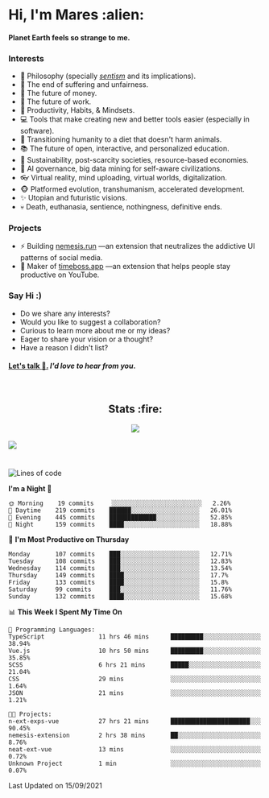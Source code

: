 <h1>Hi, I'm Mares :alien:</h1>

#### Planet Earth feels so strange to me.

### **Interests**

- 🌊 Philosophy (specially [_sentism_][sentismmedium] and its implications).
- 🎯 The end of suffering and unfairness.
- 💸 The future of money.
- 💼 The future of work.
- 🧠 Productivity, Habits, & Mindsets.
- 💻 Tools that make creating new and better tools easier (especially in software).
- 🥗 Transitioning humanity to a diet that doesn't harm animals.
- 📚 The future of open, interactive, and personalized education.
- 🌱 Sustainability, post-scarcity societies, resource-based economies.
- 🤖 AI governance, big data mining for self-aware civilizations.
- 👓 Virtual reality, mind uploading, virtual worlds, digitalization.
- 🐵 Platformed evolution, transhumanism, accelerated development.
- ✨ Utopian and futuristic visions.
- 💀 Death, euthanasia, sentience, nothingness, definitive ends.


### **Projects**

- ⚡ Building [nemesis.run](https://nemesis.run) —an extension that neutralizes the addictive UI patterns of social media.
- 💎 Maker of [timeboss.app](https://timeboss.app) —an extension that helps people stay productive on YouTube.


### **Say Hi :)**

- Do we share any interests?
- Would you like to suggest a collaboration?
- Curious to learn more about me or my ideas?
- Eager to share your vision or a thought?
- Have a reason I didn't list?

#### [Let's talk :wave:.](mailto:mareszhar@gmail.com) _I'd love to hear from you_.

[sentismmedium]: https://medium.com/@mareszhar/born-a-prisoner-a-reflection-about-life-its-struggles-and-a-plan-to-escape-d8566ce9b026

<br>

<h2 align="center">Stats :fire:</h2>

<div align="center">
  <img src="https://github-readme-streak-stats.herokuapp.com?user=mareszhar&theme=black-ice&hide_border=true&stroke=FFFFFF15&ring=DF8FFE&fire=DF8FFE&currStreakLabel=DF8FFE&background=1A232A&currStreakNum=86FFAB&dates=B1AAB3FF">
</div>

<!-- Add or remove this: &dates=B1AAB3FF at the end of the streak stats URL if they get bugged and aren't updating -->

<br>

<img src="https://activity-graph.herokuapp.com/graph?username=mareszhar&theme=nord&bg_color=00000000&color=979797&line=DF8FFE&point=00000000&area=true&hide_border=true">

<br>

<h1></h1>

<!--START_SECTION:waka-->
![Lines of code](https://img.shields.io/badge/From%20Hello%20World%20I%27ve%20Written-119122%20lines%20of%20code-blue)

**I'm a Night 🦉** 

```text
🌞 Morning    19 commits     ░░░░░░░░░░░░░░░░░░░░░░░░░   2.26% 
🌆 Daytime    219 commits    ██████░░░░░░░░░░░░░░░░░░░   26.01% 
🌃 Evening    445 commits    █████████████░░░░░░░░░░░░   52.85% 
🌙 Night      159 commits    ████░░░░░░░░░░░░░░░░░░░░░   18.88%

```
📅 **I'm Most Productive on Thursday** 

```text
Monday       107 commits    ███░░░░░░░░░░░░░░░░░░░░░░   12.71% 
Tuesday      108 commits    ███░░░░░░░░░░░░░░░░░░░░░░   12.83% 
Wednesday    114 commits    ███░░░░░░░░░░░░░░░░░░░░░░   13.54% 
Thursday     149 commits    ████░░░░░░░░░░░░░░░░░░░░░   17.7% 
Friday       133 commits    ████░░░░░░░░░░░░░░░░░░░░░   15.8% 
Saturday     99 commits     ███░░░░░░░░░░░░░░░░░░░░░░   11.76% 
Sunday       132 commits    ████░░░░░░░░░░░░░░░░░░░░░   15.68%

```


📊 **This Week I Spent My Time On** 

```text
💬 Programming Languages: 
TypeScript               11 hrs 46 mins      █████████░░░░░░░░░░░░░░░░   38.94% 
Vue.js                   10 hrs 50 mins      █████████░░░░░░░░░░░░░░░░   35.85% 
SCSS                     6 hrs 21 mins       █████░░░░░░░░░░░░░░░░░░░░   21.04% 
CSS                      29 mins             ░░░░░░░░░░░░░░░░░░░░░░░░░   1.64% 
JSON                     21 mins             ░░░░░░░░░░░░░░░░░░░░░░░░░   1.21%

🐱‍💻 Projects: 
n-ext-exps-vue           27 hrs 21 mins      ██████████████████████░░░   90.45% 
nemesis-extension        2 hrs 38 mins       ██░░░░░░░░░░░░░░░░░░░░░░░   8.76% 
neat-ext-vue             13 mins             ░░░░░░░░░░░░░░░░░░░░░░░░░   0.72% 
Unknown Project          1 min               ░░░░░░░░░░░░░░░░░░░░░░░░░   0.07%

```


 Last Updated on 15/09/2021
<!--END_SECTION:waka-->

